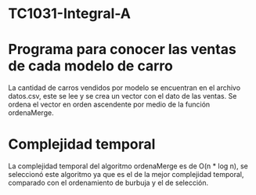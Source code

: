 # TC1031-Integral-A

# Programa para conocer las ventas de cada modelo de carro
La cantidad de carros vendidos por modelo se encuentran en el archivo datos.csv, este se lee y se crea un vector con el dato de las ventas. Se ordena el vector en orden ascendente por medio de la función ordenaMerge.

# Complejidad temporal
La complejidad temporal del algoritmo ordenaMerge es de O(n * log n), se seleccionó este algoritmo ya que es el de la mejor complejidad temporal, comparado con el ordenamiento de burbuja y el de selección.